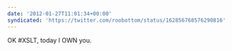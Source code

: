 ```yaml
---
date: '2012-01-27T11:01:34+00:00'
syndicated: 'https://twitter.com/roobottom/status/162856768576290816'
---
```

OK #XSLT, today I OWN you.
